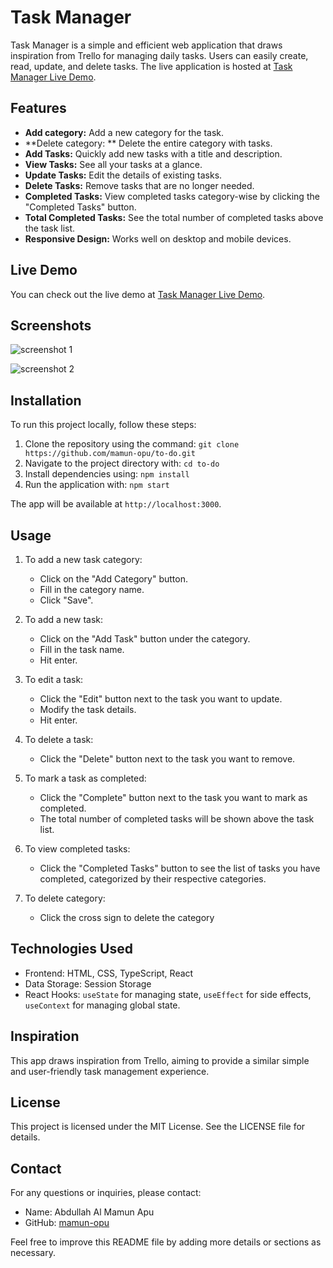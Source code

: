 # Task Manager

Task Manager is a simple and efficient web application that draws inspiration from Trello for managing daily tasks. Users can easily create, read, update, and delete tasks. The live application is hosted at [Task Manager Live Demo](https://taskmanager-mamun.netlify.app/).

## Features

- **Add category:** Add a new category for the task.
- **Delete category: ** Delete the entire category with tasks.
- **Add Tasks:** Quickly add new tasks with a title and description.
- **View Tasks:** See all your tasks at a glance.
- **Update Tasks:** Edit the details of existing tasks.
- **Delete Tasks:** Remove tasks that are no longer needed.
- **Completed Tasks:** View completed tasks category-wise by clicking the "Completed Tasks" button.
- **Total Completed Tasks:** See the total number of completed tasks above the task list.
- **Responsive Design:** Works well on desktop and mobile devices.

## Live Demo

You can check out the live demo at [Task Manager Live Demo](https://taskmanager-mamun.netlify.app/).

## Screenshots

![screenshot 1](https://drive.google.com/file/d/1x8gLeLG-NtxBigEYJpvTET8s1MiKodyL/view?usp=sharing)

![screenshot 2](https://drive.google.com/file/d/18nNu1e4m70qxUFlfTm7oPM-yXNTpRe3d/view?usp=sharing)

## Installation

To run this project locally, follow these steps:

1. Clone the repository using the command: `git clone https://github.com/mamun-opu/to-do.git`
2. Navigate to the project directory with: `cd to-do`
3. Install dependencies using: `npm install`
4. Run the application with: `npm start`

The app will be available at `http://localhost:3000`.

## Usage

1. To add a new task category:
   - Click on the "Add Category" button.
   - Fill in the category name.
   - Click "Save".

2. To add a new task:
   - Click on the "Add Task" button under the category.
   - Fill in the task name.
   - Hit enter.

3. To edit a task:
   - Click the "Edit" button next to the task you want to update.
   - Modify the task details.
   - Hit enter.

4. To delete a task:
   - Click the "Delete" button next to the task you want to remove.

5. To mark a task as completed:
   - Click the "Complete" button next to the task you want to mark as completed.
   - The total number of completed tasks will be shown above the task list.

6. To view completed tasks:
   - Click the "Completed Tasks" button to see the list of tasks you have completed, categorized by their respective categories.
     
7. To delete category:
   - Click the cross sign to delete the category

## Technologies Used

- Frontend: HTML, CSS, TypeScript, React
- Data Storage: Session Storage
- React Hooks: `useState` for managing state, `useEffect` for side effects, `useContext` for managing global state.

## Inspiration

This app draws inspiration from Trello, aiming to provide a similar simple and user-friendly task management experience.

## License

This project is licensed under the MIT License. See the LICENSE file for details.

## Contact

For any questions or inquiries, please contact:
- Name: Abdullah Al Mamun Apu
- GitHub: [mamun-opu](https://github.com/mamun-opu)

Feel free to improve this README file by adding more details or sections as necessary.
